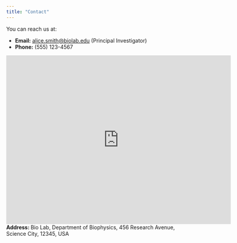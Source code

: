 ```yaml
---
title: "Contact"
---
```


You can reach us at:

*   **Email:** [alice.smith@biolab.edu](mailto:alice.smith@biolab.edu) (Principal Investigator)
*   **Phone:** (555) 123-4567




<div class="contact-grid">
  <div class="contact-map">
    <!-- Embed your map here.  For example, using an iframe from Google Maps: -->
    <iframe src="https://www.google.com/maps/embed?pb=!1m18!1m12!1m3!1d3022.199171925128!2d-73.99103558459883!3d40.75889527932893!2m3!1f0!2f0!3f0!3m2!1i1024!2i768!4f13.1!3m3!1m2!1s0x89c258f89a3a3f2f%3A0x91014008b5b95b44!2sYour%20Lab%20Location!5e0!3m2!1sen!2sus!4v1678889999999!5m2!1sen!2sus" width="600" height="450" style="border:0;" allowfullscreen="" loading="lazy" referrerpolicy="no-referrer-when-downgrade"></iframe>
  </div>
  <div class="contact-details">
    <b>Address: </b>
    Bio Lab, Department of Biophysics, 456 Research Avenue, Science City, 12345, USA
    <!--  Add more details as needed -->
  </div>
</div>